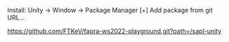 
Install: Unity -> Window -> Package Manager
[+] Add package from git URL...

https://github.com/FTKeV/fapra-ws2022-playground.git?path=/sapl-unity